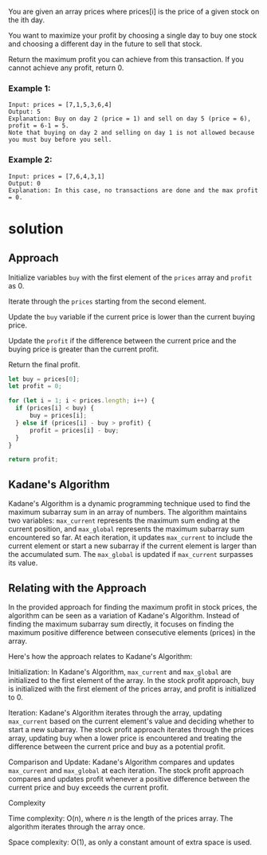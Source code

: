 You are given an array prices where prices[i] is the price of a given stock on the ith day.

You want to maximize your profit by choosing a single day to buy one stock and choosing a different day in the future to sell that stock.

Return the maximum profit you can achieve from this transaction. If you cannot achieve any profit, return 0.



### Example 1:
```
Input: prices = [7,1,5,3,6,4]
Output: 5
Explanation: Buy on day 2 (price = 1) and sell on day 5 (price = 6), profit = 6-1 = 5.
Note that buying on day 2 and selling on day 1 is not allowed because you must buy before you sell.
```
### Example 2:
```
Input: prices = [7,6,4,3,1]
Output: 0
Explanation: In this case, no transactions are done and the max profit = 0.
```

# solution

## Approach

Initialize variables ```buy``` with the first element of the ```prices``` array and ```profit``` as 0.

Iterate through the ```prices``` starting from the second element.

Update the ```buy``` variable if the current price is lower than the current buying price.

Update the ```profit``` if the difference between the current price and the buying price is greater than the current profit.

Return the final profit.

```javascript
let buy = prices[0];
let profit = 0;

for (let i = 1; i < prices.length; i++) {
  if (prices[i] < buy) {
      buy = prices[i];
  } else if (prices[i] - buy > profit) {
      profit = prices[i] - buy;
  }
}

return profit;
```

## Kadane's Algorithm

Kadane's Algorithm is a dynamic programming technique used to find the maximum subarray sum in an array of numbers. The algorithm maintains two variables: ```max_current``` represents the maximum sum ending at the current position, and ```max_global``` represents the maximum subarray sum encountered so far. At each iteration, it updates ```max_current``` to include the current element or start a new subarray if the current element is larger than the accumulated sum. The ```max_global``` is updated if ```max_current``` surpasses its value.


## Relating with the Approach

In the provided approach for finding the maximum profit in stock prices, the algorithm can be seen as a variation of Kadane's Algorithm. Instead of finding the maximum subarray sum directly, it focuses on finding the maximum positive difference between consecutive elements (prices) in the array.

Here's how the approach relates to Kadane's Algorithm:

Initialization:
    In Kadane's Algorithm, ```max_current``` and ```max_global``` are initialized to the first element of the array.
    In the stock profit approach, buy is initialized with the first element of the prices array, and profit is initialized to 0.

Iteration:
    Kadane's Algorithm iterates through the array, updating ```max_current``` based on the current element's value and deciding whether to start a new subarray.
    The stock profit approach iterates through the prices array, updating buy when a lower price is encountered and treating the difference between the current price and buy as a potential profit.

Comparison and Update:
    Kadane's Algorithm compares and updates ```max_current``` and ```max_global``` at each iteration.
    The stock profit approach compares and updates profit whenever a positive difference between the current price and buy exceeds the current profit.

Complexity

Time complexity: O(n), where _n_ is the length of the prices array. The algorithm iterates through the array once.

Space complexity: O(1), as only a constant amount of extra space is used.
